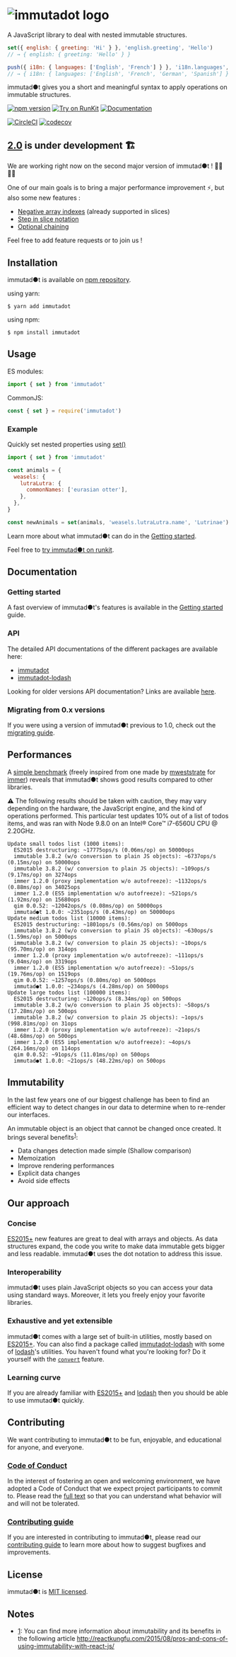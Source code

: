 ![immutadot logo](https://raw.githubusercontent.com/Zenika/immutadot/master/misc/otter.svg?sanitize=true)
===

A JavaScript library to deal with nested immutable structures.

```js
set({ english: { greeting: 'Hi' } }, 'english.greeting', 'Hello')
// → { english: { greeting: 'Hello' } }

push({ i18n: { languages: ['English', 'French'] } }, 'i18n.languages', 'German', 'Spanish')
// → { i18n: { languages: ['English', 'French', 'German', 'Spanish'] } }
```
immutad●t gives you a short and meaningful syntax to apply operations on immutable structures.

[![npm version](https://badge.fury.io/js/immutadot.svg)](https://badge.fury.io/js/immutadot)
[![Try on RunKit](https://badge.runkitcdn.com/immutadot.svg)](https://npm.runkit.com/immutadot)
[![Documentation](https://img.shields.io/badge/documentation-yes-brightgreen.svg)](https://zenika.github.io/immutadot/api/immutadot)

[![CircleCI](https://circleci.com/gh/Zenika/immutadot.svg?style=shield&circle-token=8b309750f5785783ec9fb4531ba097da60563beb)](https://circleci.com/gh/Zenika/immutadot)
[![codecov](https://codecov.io/gh/Zenika/immutadot/branch/master/graph/badge.svg)](https://codecov.io/gh/Zenika/immutadot)

## [2.0](https://github.com/Zenika/immutadot/milestone/12) is under development :building_construction:

We are working right now on the second major version of immutad●t ! :construction_worker_woman::construction_worker_man:

One of our main goals is to bring a major performance improvement :zap:, but also some new features :
 - [Negative array indexes](https://github.com/Zenika/immutadot/issues/169) (already supported in slices)
 - [Step in slice notation](https://github.com/Zenika/immutadot/issues/295)
 - [Optional chaining](https://github.com/Zenika/immutadot/issues/116)

Feel free to add feature requests or to join us !

## Installation

immutad●t is available on [npm repository](https://www.npmjs.com/package/immutadot).

using yarn:

```shell
$ yarn add immutadot
```

using npm:

```shell
$ npm install immutadot
```

## Usage

ES modules:

```js
import { set } from 'immutadot'
```

CommonJS:  

```js
const { set } = require('immutadot')
```

### Example

Quickly set nested properties using [set()](https://zenika.github.io/immutadot/api/immutadot/1.0/core.html#.set)

```js
import { set } from 'immutadot'

const animals = {
  weasels: {
    lutraLutra: {
      commonNames: ['eurasian otter'],
    },
  },
}

const newAnimals = set(animals, 'weasels.lutraLutra.name', 'Lutrinae')
```

Learn more about what immutad●t can do in the [Getting started](https://github.com/Zenika/immutadot/blob/master/docs/GETTING_STARTED.md).

Feel free to [try immutad●t on runkit](https://npm.runkit.com/immutadot).

## Documentation

### Getting started

A fast overview of immutad●t's features is available in the [Getting started](https://github.com/Zenika/immutadot/blob/master/docs/GETTING_STARTED.md) guide.

### API

The detailed API documentations of the different packages are available here:
- [immutadot](https://zenika.github.io/immutadot/api/immutadot)
- [immutadot-lodash](https://zenika.github.io/immutadot/api/immutadot-lodash/)

Looking for older versions API documentation? Links are available [here](https://github.com/Zenika/immutadot/blob/master/docs/README.md).

### Migrating from 0.x versions

If you were using a version of immutad●t previous to 1.0, check out the [migrating guide](docs/MIGRATING_TO_1_0.md).

## Performances

A [simple benchmark](https://github.com/Zenika/immutadot/tree/master/packages/immutadot-benchmark/src/updateTodos.spec.js) (freely inspired from one made by [mweststrate](https://github.com/mweststrate) for [immer](https://github.com/mweststrate/immer)) reveals that immutad●t shows good results compared to other libraries.

:warning: The following results should be taken with caution, they may vary depending on the hardware, the JavaScript engine, and the kind of operations performed. This particular test updates 10% out of a list of todos items, and was ran with Node 9.8.0 on an Intel® Core™ i7-6560U CPU @ 2.20GHz.

```
Update small todos list (1000 items):
  ES2015 destructuring: ~17775ops/s (0.06ms/op) on 50000ops
  immutable 3.8.2 (w/o conversion to plain JS objects): ~6737ops/s (0.15ms/op) on 50000ops
  immutable 3.8.2 (w/ conversion to plain JS objects): ~109ops/s (9.17ms/op) on 3274ops
  immer 1.2.0 (proxy implementation w/o autofreeze): ~1132ops/s (0.88ms/op) on 34025ops
  immer 1.2.0 (ES5 implementation w/o autofreeze): ~521ops/s (1.92ms/op) on 15680ops
  qim 0.0.52: ~12042ops/s (0.08ms/op) on 50000ops
  immutad●t 1.0.0: ~2351ops/s (0.43ms/op) on 50000ops
Update medium todos list (10000 items):
  ES2015 destructuring: ~1801ops/s (0.56ms/op) on 5000ops
  immutable 3.8.2 (w/o conversion to plain JS objects): ~630ops/s (1.59ms/op) on 5000ops
  immutable 3.8.2 (w/ conversion to plain JS objects): ~10ops/s (95.70ms/op) on 314ops
  immer 1.2.0 (proxy implementation w/o autofreeze): ~111ops/s (9.04ms/op) on 3319ops
  immer 1.2.0 (ES5 implementation w/o autofreeze): ~51ops/s (19.76ms/op) on 1519ops
  qim 0.0.52: ~1257ops/s (0.80ms/op) on 5000ops
  immutad●t 1.0.0: ~234ops/s (4.28ms/op) on 5000ops
Update large todos list (100000 items):
  ES2015 destructuring: ~120ops/s (8.34ms/op) on 500ops
  immutable 3.8.2 (w/o conversion to plain JS objects): ~58ops/s (17.28ms/op) on 500ops
  immutable 3.8.2 (w/ conversion to plain JS objects): ~1ops/s (998.81ms/op) on 31ops
  immer 1.2.0 (proxy implementation w/o autofreeze): ~21ops/s (48.68ms/op) on 500ops
  immer 1.2.0 (ES5 implementation w/o autofreeze): ~4ops/s (264.16ms/op) on 114ops
  qim 0.0.52: ~91ops/s (11.01ms/op) on 500ops
  immutad●t 1.0.0: ~21ops/s (48.22ms/op) on 500ops
```

## Immutability

In the last few years one of our biggest challenge has been to find an efficient way to detect changes in our data to determine when to re-render our interfaces.

An immutable object is an object that cannot be changed once created. It brings several benefits<sup>[1](#notes)</sup>:

- Data changes detection made simple (Shallow comparison)
- Memoization
- Improve rendering performances
- Explicit data changes
- Avoid side effects

## Our approach

### Concise

[ES2015+](https://mdn.io/JavaScript/Reference) new features are great to deal with arrays and objects. As data structures expand, the code you write to make data immutable gets bigger and less readable. immutad●t uses the dot notation to address this issue.

### Interoperability

immutad●t uses plain JavaScript objects so you can access your data using standard ways. Moreover, it lets you freely enjoy your favorite libraries.

### Exhaustive and yet extensible

immutad●t comes with a large set of built-in utilities, mostly based on [ES2015+](https://mdn.io/JavaScript/Reference). You can also find a package called [immutadot-lodash](https://github.com/Zenika/immutadot/tree/master/packages/immutadot-lodash) with some of [lodash](https://lodash.com/)'s utilities. You haven't found what you're looking for? Do it yourself with the [`convert`](https://zenika.github.io/immutadot/api/immutadot/1.0/core.html#.convert) feature.

### Learning curve

If you are already familiar with [ES2015+](https://mdn.io/JavaScript/Reference) and [lodash](https://lodash.com/) then you should be able to use immutad●t quickly.

## Contributing

We want contributing to immutad●t to be fun, enjoyable, and educational for anyone, and everyone.

### [Code of Conduct](https://github.com/Zenika/immutadot/blob/master/.github/CODE_OF_CONDUCT.md)

In the interest of fostering an open and welcoming environment, we have adopted a Code of Conduct that we expect project participants to commit to. Please read the [full text](https://github.com/Zenika/immutadot/blob/master/.github/CODE_OF_CONDUCT.md) so that you can understand what behavior will and will not be tolerated.

### [Contributing guide](https://github.com/Zenika/immutadot/blob/master/.github/CONTRIBUTING.md)

If you are interested in contributing to immutad●t, please read our [contributing guide](https://github.com/Zenika/immutadot/blob/master/.github/CONTRIBUTING.md) to learn more about how to suggest bugfixes and improvements.

## License

immutad●t is [MIT licensed](https://github.com/Zenika/immutadot/blob/master/LICENSE.md).

## Notes

- [1](#immutability): You can find more information about immutability and its benefits in the following article http://reactkungfu.com/2015/08/pros-and-cons-of-using-immutability-with-react-js/
